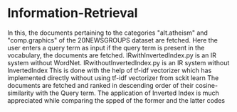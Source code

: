 # Information-Retrieval
In this, the documents pertaining to the categories "alt.atheism" and "comp.graphics" of the 20NEWSGROUPS dataset are fetched.
Here the user enters a query term as input if the query term is present in the vocabulary, the documents are fetched.
IRwithInvertedIndex.py is an IR system without WordNet.
IRwithoutInvertedIndex.py is an IR system without InvertedIndex
This is done with the help of tf-idf vectorizer which has implemented directly without using tf-idf vectorizer from sckit learn
The documents are fetched and ranked in descending order of their cosine-similarity with the Query term. The application of Inverted Index is much appreciated while comparing the spped of the former and the latter codes
